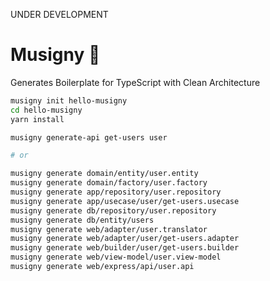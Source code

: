 UNDER DEVELOPMENT

# Musigny :wine_glass:

Generates Boilerplate for TypeScript with Clean Architecture

``` bash
musigny init hello-musigny
cd hello-musigny
yarn install

musigny generate-api get-users user

# or

musigny generate domain/entity/user.entity
musigny generate domain/factory/user.factory
musigny generate app/repository/user.repository
musigny generate app/usecase/user/get-users.usecase
musigny generate db/repository/user.repository
musigny generate db/entity/users
musigny generate web/adapter/user.translator
musigny generate web/adapter/user/get-users.adapter
musigny generate web/builder/user/get-users.builder
musigny generate web/view-model/user.view-model
musigny generate web/express/api/user.api
```
